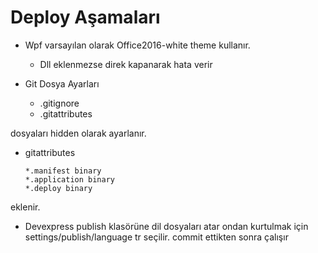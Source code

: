 # Deploy Aşamaları
- Wpf varsayılan olarak Office2016-white theme kullanır.
    - Dll eklenmezse direk kapanarak hata verir

- Git Dosya Ayarları
  - .gitignore  
  - .gitattributes  
  
dosyaları hidden olarak ayarlanır.

- gitattributes
  ````
  *.manifest binary
  *.application binary
  *.deploy binary
  ````
eklenir.

- Devexpress publish klasörüne dil dosyaları atar
ondan kurtulmak için settings/publish/language tr seçilir.
commit ettikten sonra çalışır


